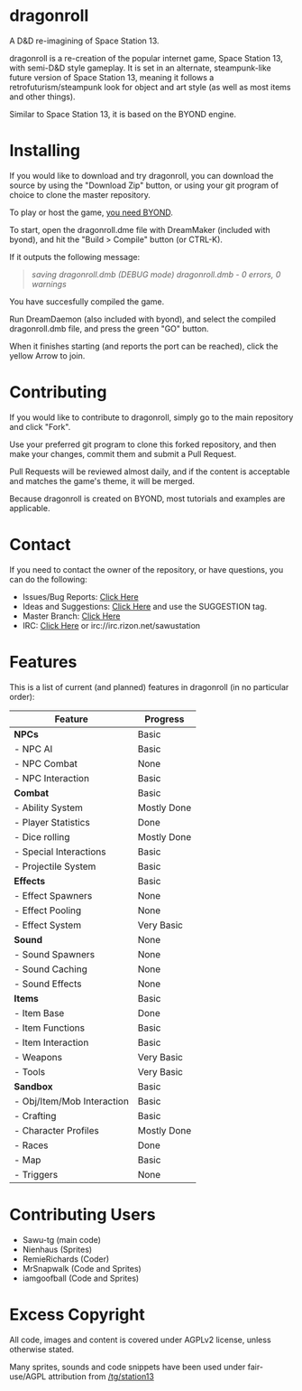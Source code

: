 dragonroll
==========
A D&D re-imagining of Space Station 13.

dragonroll is a re-creation of the popular internet game, Space Station 13, with semi-D&D style gameplay.
It is set in an alternate, steampunk-like future version of Space Station 13, meaning it follows a retrofuturism/steampunk look for 
object and art style (as well as most items and other things).

Similar to Space Station 13, it is based on the BYOND engine.

Installing
==========
If you would like to download and try dragonroll, you can download the source by using the "Download Zip" button,
or using your git program of choice to clone the master repository.

To play or host the game, [you need BYOND](www.byond.com).

To start, open the dragonroll.dme file with DreamMaker (included with byond), and hit the "Build > Compile" button
(or CTRL-K).

If it outputs the following message:

>*saving dragonroll.dmb (DEBUG mode)*
>*dragonroll.dmb - 0 errors, 0 warnings*

You have succesfully compiled the game.

Run DreamDaemon (also included with byond), and select the compiled dragonroll.dmb file,
and press the green "GO" button.

When it finishes starting (and reports the port can be reached), click the yellow Arrow to join.

Contributing
==========
If you would like to contribute to dragonroll, simply go to the main repository and click "Fork".

Use your preferred git program to clone this forked repository, and then make your changes, commit them and submit a
Pull Request.

Pull Requests will be reviewed almost daily, and if the content is acceptable and matches the game's theme, it will be
merged.

Because dragonroll is created on BYOND, most tutorials and examples are applicable.

Contact
==========
If you need to contact the owner of the repository, or have questions, you can do the following:

* Issues/Bug Reports: [Click Here](https://github.com/sawu-tg/dragonroll/issues)
* Ideas and Suggestions: [Click Here](https://github.com/sawu-tg/dragonroll/issues) and use the SUGGESTION tag.
* Master Branch: [Click Here](https://github.com/sawu-tg/dragonroll)
* IRC: [Click Here](http://chat.mibbit.com/?channel=%23sawustation&server=irc.rizon.net) or irc://irc.rizon.net/sawustation

Features
==========
This is a list of current (and planned) features in dragonroll (in no particular order):

| Feature  | Progress |
| ------------- | ------------- |
| **NPCs** | Basic  |
| - NPC AI  | Basic  |
| - NPC Combat | None |
| - NPC Interaction | Basic |
| **Combat** | Basic |
| - Ability System | Mostly Done |
| - Player Statistics | Done |
| - Dice rolling | Mostly Done |
| - Special Interactions | Basic |
| - Projectile System | Basic |
| **Effects** | Basic |
| - Effect Spawners | None |
| - Effect Pooling | None |
| - Effect System | Very Basic |
| **Sound** | None |
| - Sound Spawners | None |
| - Sound Caching | None |
| - Sound Effects | None |
| **Items** | Basic |
| - Item Base | Done |
| - Item Functions | Basic |
| - Item Interaction | Basic |
| - Weapons | Very Basic |
| - Tools | Very Basic |
| **Sandbox** | Basic |
| - Obj/Item/Mob Interaction | Basic |
| - Crafting | Basic |
| - Character Profiles | Mostly Done |
| - Races | Done |
| - Map | Basic |
| - Triggers | None |

Contributing Users
==========
* Sawu-tg (main code)
* Nienhaus (Sprites)
* RemieRichards (Coder)
* MrSnapwalk (Code and Sprites)
* iamgoofball (Code and Sprites)

Excess Copyright
==========
All code, images and content is covered under AGPLv2 license, unless otherwise stated.

Many sprites, sounds and code snippets have been used under fair-use/AGPL attribution from [/tg/station13](https://github.com/tgstation/-tg-station)